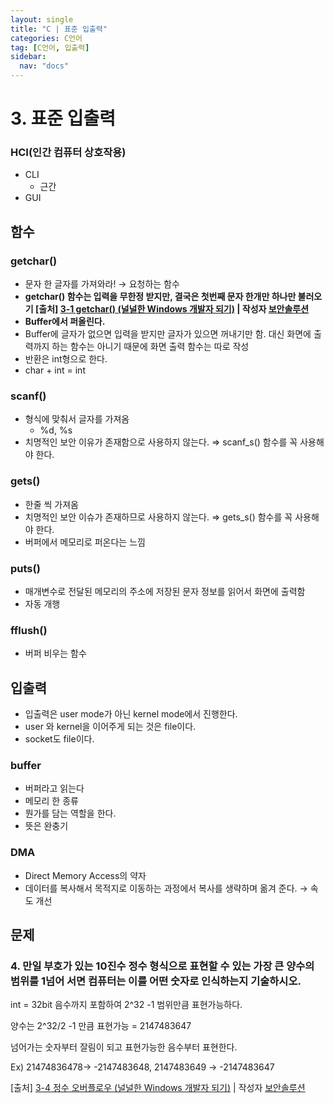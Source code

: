 ```yaml
---
layout: single
title: "C | 표준 입출력"
categories: C언어
tag: [C언어, 입출력]
sidebar:
  nav: "docs"
---
```


# 3. 표준 입출력

### HCI(인간 컴퓨터 상호작용)

- CLI
    - 근간
- GUI

## 함수

### getchar()

- 문자 한 글자를 가져와라! → 요청하는 함수
- **getchar() 함수는 입력을 무한정 받지만, 결국은 첫번째 문자 한개만 하나만 불러오기
[출처] [3-1 getchar() (널널한 Windows 개발자 되기)](https://cafe.naver.com/windev/6684) | 작성자 [보안솔루션](https://cafe.naver.com/windev.cafe?iframe_url=%2Fca-fe%2Fcafes%2F15613679%2Fmembers%2FW-QfQxbrteI9v63mgvpyoA)**
- **Buffer에서 퍼올린다.**
- Buffer에 글자가 없으면 입력을 받지만 글자가 있으면 꺼내기만 함. 대신 화면에 출력까지 하는 함수는 아니기 때문에 화면 출력 함수는 따로 작성
- 반환은 int형으로 한다.
- char + int = int

### scanf()

- 형식에 맞춰서 글자를 가져옴
    - %d, %s
- 치명적인 보안 이유가 존재함으로 사용하지 않는다. ⇒ scanf_s() 함수를 꼭 사용해야 한다.

### gets()

- 한줄 씩 가져옴
- 치명적인 보안 이슈가 존재하므로 사용하지 않는다. ⇒ gets_s() 함수를 꼭 사용해야 한다.
- 버퍼에서 메모리로 퍼온다는 느낌

### puts()

- 매개변수로 전달된 메모리의 주소에 저장된 문자 정보를 읽어서 화면에 출력함
- 자동 개행

### fflush()

- 버퍼 비우는 함수

## 입출력

- 입출력은 user mode가 아닌 kernel mode에서 진행한다.
- user 와 kernel을 이어주게 되는 것은 file이다.
- socket도 file이다.

### buffer

- 버퍼라고 읽는다
- 메모리 한 종류
- 뭔가를 담는 역할을 한다.
- 뜻은 완충기

### DMA

- Direct Memory Access의 약자
- 데이터를 복사해서 목적지로 이동하는 과정에서 복사를 생략하며 옮겨 준다. → 속도 개선

## 문제

### 4. 만일 부호가 있는 10진수 정수 형식으로 표현할 수 있는 가장 큰 양수의 범위를 1넘어 서면 컴퓨터는 이를 어떤 숫자로 인식하는지 기술하시오.

int = 32bit 음수까지 포함하여 2^32 -1 범위만큼 표현가능하다.

양수는 2^32/2 -1 만큼 표현가능 = 2147483647

넘어가는 숫자부터 잘림이 되고 표현가능한 음수부터 표현한다.

Ex) 21474836478-> -2147483648, 2147483649 -> -2147483647

[출처] [3-4 정수 오버플로우 (널널한 Windows 개발자 되기)](https://cafe.naver.com/windev/6687) | 작성자 [보안솔루션](https://cafe.naver.com/windev.cafe?iframe_url=%2Fca-fe%2Fcafes%2F15613679%2Fmembers%2FW-QfQxbrteI9v63mgvpyoA)
